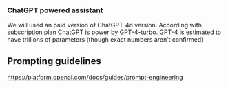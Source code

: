 ### ChatGPT powered assistant
We will used an paid version of ChatGPT-4o version. According with subscription plan ChatGPT is power by GPT-4-turbo. GPT-4 is estimated to have trillions of parameters (though exact numbers aren’t confirmed)

## Prompting guidelines
https://platform.openai.com/docs/guides/prompt-engineering